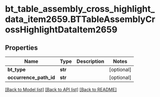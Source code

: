 # bt_table_assembly_cross_highlight_data_item2659.BTTableAssemblyCrossHighlightDataItem2659

## Properties
Name | Type | Description | Notes
------------ | ------------- | ------------- | -------------
**bt_type** | **str** |  | [optional] 
**occurrence_path_id** | **str** |  | [optional] 

[[Back to Model list]](../README.md#documentation-for-models) [[Back to API list]](../README.md#documentation-for-api-endpoints) [[Back to README]](../README.md)


